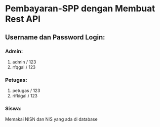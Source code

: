 # Pembayaran-SPP dengan Membuat Rest API 

## Username dan Password Login:
### Admin:
1. admin / 123
2. rfqgal / 123

### Petugas:
1. petugas / 123
2. rifkigal / 123

### Siswa:
Memakai NISN dan NIS yang ada di database
